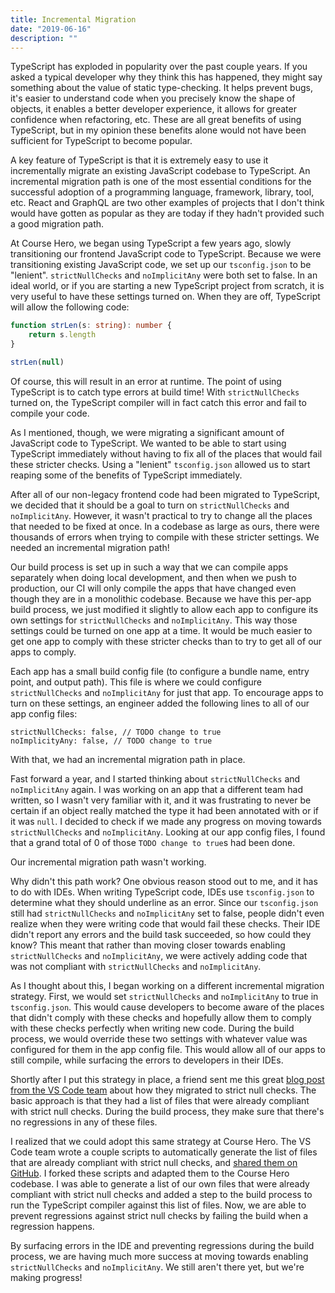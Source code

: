 ```yaml
---
title: Incremental Migration
date: "2019-06-16"
description: ""
---
```


TypeScript has exploded in popularity over the past couple years. If you asked a typical developer why they think this has happened, they might say something about the value of static type-checking. It helps prevent bugs, it's easier to understand code when you precisely know the shape of objects, it enables a better developer experience, it allows for greater confidence when refactoring, etc. These are all great benefits of using TypeScript, but in my opinion these benefits alone would not have been sufficient for TypeScript to become popular.

A key feature of TypeScript is that it is extremely easy to use it incrementally migrate an existing JavaScript codebase to TypeScript. An incremental migration path is one of the most essential conditions for the successful adoption of a programming language, framework, library, tool, etc. React and GraphQL are two other examples of projects that I don't think would have gotten as popular as they are today if they hadn't provided such a good migration path.

At Course Hero, we began using TypeScript a few years ago, slowly transitioning our frontend JavaScript code to TypeScript. Because we were transitioning existing JavaScript code, we set up our `tsconfig.json` to be "lenient". `strictNullChecks` and `noImplicitAny` were both set to false. In an ideal world, or if you are starting a new TypeScript project from scratch, it is very useful to have these settings turned on. When they are off, TypeScript will allow the following code:

```TypeScript
function strLen(s: string): number {
    return s.length
}

strLen(null)
```

Of course, this will result in an error at runtime. The point of using TypeScript is to catch type errors at build time! With `strictNullChecks` turned on, the TypeScript compiler will in fact catch this error and fail to compile your code.

As I mentioned, though, we were migrating a significant amount of JavaScript code to TypeScript. We wanted to be able to start using TypeScript immediately without having to fix all of the places that would fail these stricter checks. Using a "lenient" `tsconfig.json` allowed us to start reaping some of the benefits of TypeScript immediately.

After all of our non-legacy frontend code had been migrated to TypeScript, we decided that it should be a goal to turn on `strictNullChecks` and `noImplicitAny`. However, it wasn't practical to try to change all the places that needed to be fixed at once. In a codebase as large as ours, there were thousands of errors when trying to compile with these stricter settings. We needed an incremental migration path!

Our build process is set up in such a way that we can compile apps separately when doing local development, and then when we push to production, our CI will only compile the apps that have changed even though they are in a monolithic codebase. Because we have this per-app build process, we just modified it slightly to allow each app to configure its own settings for `strictNullChecks` and `noImplicitAny`. This way those settings could be turned on one app at a time. It would be much easier to get one app to comply with these stricter checks than to try to get all of our apps to comply.

Each app has a small build config file (to configure a bundle name, entry point, and output path). This file is where we could configure `strictNullChecks` and `noImplicitAny` for just that app. To encourage apps to turn on these settings, an engineer added the following lines to all of our app config files:
```
strictNullChecks: false, // TODO change to true
noImplicityAny: false, // TODO change to true
```

With that, we had an incremental migration path in place.

Fast forward a year, and I started thinking about `strictNullChecks` and `noImplicitAny` again. I was working on an app that a different team had written, so I wasn't very familiar with it, and it was frustrating to never be certain if an object really matched the type it had been annotated with or if it was `null`. I decided to check if we made any progress on moving towards `strictNullChecks` and `noImplicitAny`. Looking at our app config files, I found that a grand total of 0 of those `TODO change to true`s had been done.

Our incremental migration path wasn't working.

Why didn't this path work? One obvious reason stood out to me, and it has to do with IDEs. When writing TypeScript code, IDEs use `tsconfig.json` to determine what they should underline as an error. Since our `tsconfig.json` still had `strictNullChecks` and `noImplicitAny` set to false, people didn't even realize when they were writing code that would fail these checks. Their IDE didn't report any errors and the build task succeeded, so how could they know? This meant that rather than moving closer towards enabling `strictNullChecks` and `noImplicitAny`, we were actively adding code that was not compliant with `strictNullChecks` and `noImplicitAny`.

As I thought about this, I began working on a different incremental migration strategy. First, we would set `strictNullChecks` and `noImplicitAny` to true in `tsconfig.json`. This would cause developers to become aware of the places that didn't comply with these checks and hopefully allow them to comply with these checks perfectly when writing new code. During the build process, we would override these two settings with whatever value was configured for them in the app config file. This would allow all of our apps to still compile, while surfacing the errors to developers in their IDEs.

Shortly after I put this strategy in place, a friend sent me this great [blog post from the VS Code team](https://code.visualstudio.com/blogs/2019/05/23/strict-null) about how they migrated to strict null checks. The basic approach is that they had a list of files that were already compliant with strict null checks. During the build process, they make sure that there's no regressions in any of these files.

I realized that we could adopt this same strategy at Course Hero. The VS Code team wrote a couple scripts to automatically generate the list of files that are already compliant with strict null checks, and [shared them on GitHub](https://github.com/mjbvz/vscode-strict-null-check-migration-tools). I forked these scripts and adapted them to the Course Hero codebase. I was able to generate a list of our own files that were already compliant with strict null checks and added a step to the build process to run the TypeScript compiler against this list of files. Now, we are able to prevent regressions against strict null checks by failing the build when a regression happens.

By surfacing errors in the IDE and preventing regressions during the build process, we are having much more success at moving towards enabling `strictNullChecks` and `noImplicitAny`. We still aren't there yet, but we're making progress!
